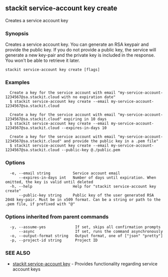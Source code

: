 ## stackit service-account key create

Creates a service account key

### Synopsis

Creates a service account key.
You can generate an RSA keypair and provide the public key.
If you do not provide a public key, the service will generate a new key-pair and the private key is included in the response. You won't be able to retrieve it later.

```
stackit service-account key create [flags]
```

### Examples

```
  Create a key for the service account with email "my-service-account-1234567@sa.stackit.cloud with no expiration date"
  $ stackit service-account key create --email my-service-account-1234567@sa.stackit.cloud

  Create a key for the service account with email "my-service-account-1234567@sa.stackit.cloud" expiring in 10 days
  $ stackit service-account key create --email my-service-account-1234567@sa.stackit.cloud --expires-in-days 10

  Create a key for the service account with email "my-service-account-1234567@sa.stackit.cloud" and provide the public key in a .pem file"
  $ stackit service-account key create --email my-service-account-1234567@sa.stackit.cloud --public-key @./public.pem
```

### Options

```
  -e, --email string          Service account email
      --expires-in-days int   Number of days until expiration. When omitted, the key is valid until deleted
  -h, --help                  Help for "stackit service-account key create"
      --public-key string     Public key of the user generated RSA 2048 key-pair. Must be in x509 format. Can be a string or path to the .pem file, if prefixed with "@"
```

### Options inherited from parent commands

```
  -y, --assume-yes             If set, skips all confirmation prompts
      --async                  If set, runs the command asynchronously
  -o, --output-format string   Output format, one of ["json" "pretty"]
  -p, --project-id string      Project ID
```

### SEE ALSO

* [stackit service-account key](./stackit_service-account_key.md)	 - Provides functionality regarding service account keys

